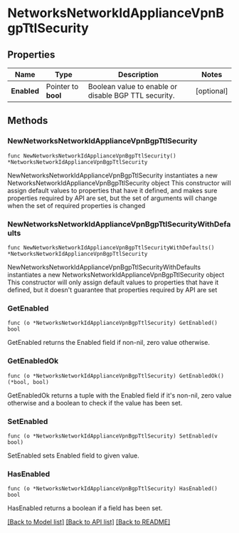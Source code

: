 # NetworksNetworkIdApplianceVpnBgpTtlSecurity

## Properties

Name | Type | Description | Notes
------------ | ------------- | ------------- | -------------
**Enabled** | Pointer to **bool** | Boolean value to enable or disable BGP TTL security. | [optional] 

## Methods

### NewNetworksNetworkIdApplianceVpnBgpTtlSecurity

`func NewNetworksNetworkIdApplianceVpnBgpTtlSecurity() *NetworksNetworkIdApplianceVpnBgpTtlSecurity`

NewNetworksNetworkIdApplianceVpnBgpTtlSecurity instantiates a new NetworksNetworkIdApplianceVpnBgpTtlSecurity object
This constructor will assign default values to properties that have it defined,
and makes sure properties required by API are set, but the set of arguments
will change when the set of required properties is changed

### NewNetworksNetworkIdApplianceVpnBgpTtlSecurityWithDefaults

`func NewNetworksNetworkIdApplianceVpnBgpTtlSecurityWithDefaults() *NetworksNetworkIdApplianceVpnBgpTtlSecurity`

NewNetworksNetworkIdApplianceVpnBgpTtlSecurityWithDefaults instantiates a new NetworksNetworkIdApplianceVpnBgpTtlSecurity object
This constructor will only assign default values to properties that have it defined,
but it doesn't guarantee that properties required by API are set

### GetEnabled

`func (o *NetworksNetworkIdApplianceVpnBgpTtlSecurity) GetEnabled() bool`

GetEnabled returns the Enabled field if non-nil, zero value otherwise.

### GetEnabledOk

`func (o *NetworksNetworkIdApplianceVpnBgpTtlSecurity) GetEnabledOk() (*bool, bool)`

GetEnabledOk returns a tuple with the Enabled field if it's non-nil, zero value otherwise
and a boolean to check if the value has been set.

### SetEnabled

`func (o *NetworksNetworkIdApplianceVpnBgpTtlSecurity) SetEnabled(v bool)`

SetEnabled sets Enabled field to given value.

### HasEnabled

`func (o *NetworksNetworkIdApplianceVpnBgpTtlSecurity) HasEnabled() bool`

HasEnabled returns a boolean if a field has been set.


[[Back to Model list]](../README.md#documentation-for-models) [[Back to API list]](../README.md#documentation-for-api-endpoints) [[Back to README]](../README.md)


